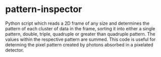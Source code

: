 # pattern-inspector

Python script which reads a 2D frame of any size and determines the pattern of each cluster of data in the frame, sorting it into either a single pattern, double, triple, quadruple or greater than quadruple pattern. The values within the respective pattern are summed. This code is useful for determing the pixel pattern created by photons absorbed in a pixelated detector. 
